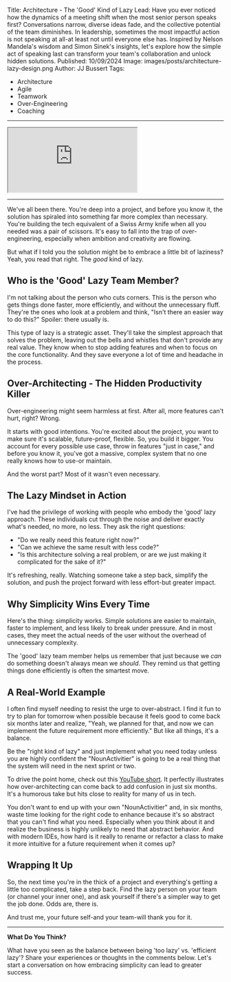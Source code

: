 Title: Architecture - The 'Good' Kind of Lazy
Lead: Have you ever noticed how the dynamics of a meeting shift when the most senior person speaks first? Conversations narrow, diverse ideas fade, and the collective potential of the team diminishes. In leadership, sometimes the most impactful action is not speaking at all-at least not until everyone else has. Inspired by Nelson Mandela's wisdom and Simon Sinek's insights, let's explore how the simple act of speaking last can transform your team's collaboration and unlock hidden solutions.
Published: 10/09/2024
Image: images/posts/architecture-lazy-design.png
Author: JJ Bussert
Tags:
 - Architecture
 - Agile
 - Teamwork
 - Over-Engineering
 - Coaching
---

<div class="reel-responsive">
    <iframe src="https://www.instagram.com/reel/DA3_wNhNfcx/embed"></iframe>
</div>

---

We've all been there. You're deep into a project, and before you know it, the solution has spiraled into something far more complex than necessary. You're building the tech equivalent of a Swiss Army knife when all you needed was a pair of scissors. It's easy to fall into the trap of over-engineering, especially when ambition and creativity are flowing.

But what if I told you the solution might be to embrace a little bit of laziness? Yeah, you read that right. The *good* kind of lazy.

## Who is the 'Good' Lazy Team Member?

I'm not talking about the person who cuts corners. This is the person who gets things done faster, more efficiently, and without the unnecessary fluff. They're the ones who look at a problem and think, "Isn't there an easier way to do this?" Spoiler: there usually is.

This type of lazy is a strategic asset. They'll take the simplest approach that solves the problem, leaving out the bells and whistles that don't provide any real value. They know when to stop adding features and when to focus on the core functionality. And they save everyone a lot of time and headache in the process.

## Over-Architecting - The Hidden Productivity Killer

Over-engineering might seem harmless at first. After all, more features can't hurt, right? Wrong.

It starts with good intentions. You're excited about the project, you want to make sure it's scalable, future-proof, flexible. So, you build it bigger. You account for every possible use case, throw in features "just in case," and before you know it, you've got a massive, complex system that no one really knows how to use-or maintain.

And the worst part? Most of it wasn't even necessary.

## The Lazy Mindset in Action

I've had the privilege of working with people who embody the 'good' lazy approach. These individuals cut through the noise and deliver exactly what's needed, no more, no less. They ask the right questions:

- "Do we really need this feature right now?"
- "Can we achieve the same result with less code?"
- "Is this architecture solving a real problem, or are we just making it complicated for the sake of it?"

It's refreshing, really. Watching someone take a step back, simplify the solution, and push the project forward with less effort-but greater impact.

## Why Simplicity Wins Every Time

Here's the thing: simplicity works. Simple solutions are easier to maintain, faster to implement, and less likely to break under pressure. And in most cases, they meet the actual needs of the user without the overhead of unnecessary complexity.

The 'good' lazy team member helps us remember that just because we *can* do something doesn't always mean we *should*. They remind us that getting things done efficiently is often the smartest move.

## A Real-World Example


I often find myself needing to resist the urge to over-abstract. I find it fun to try to plan for tomorrow when possible because it feels good to come back six months later and realize, "Yeah, we planned for that, and now we can implement the future requirement more efficiently." But like all things, it's a balance.

Be the "right kind of lazy" and just implement what you need today unless you are highly confident the "NounActivitier" is going to be a real thing that the system will need in the next sprint or two.

<div class="video-responsive">
    <?# YouTube FrEuyLZy9Vs height=600 /?>
</div>

To drive the point home, check out this [YouTube short](https://www.youtube.com/shorts/FrEuyLZy9Vs). It perfectly illustrates how over-architecting can come back to add confusion in just six months. It's a humorous take but hits close to reality for many of us in tech.

You don't want to end up with your own "NounActivitier" and, in six months, waste time looking for the right code to enhance because it's so abstract that you can't find what you need. Especially when you think about it and realize the business is highly unlikely to need that abstract behavior. And with modern IDEs, how hard is it really to rename or refactor a class to make it more intuitive for a future requirement when it comes up?

## Wrapping It Up

So, the next time you're in the thick of a project and everything's getting a little too complicated, take a step back. Find the lazy person on your team (or channel your inner one), and ask yourself if there's a simpler way to get the job done. Odds are, there is.

And trust me, your future self-and your team-will thank you for it.

---

**What Do You Think?**

What have you seen as the balance between being 'too lazy' vs. 'efficient lazy'? Share your experiences or thoughts in the comments below. Let's start a conversation on how embracing simplicity can lead to greater success.

